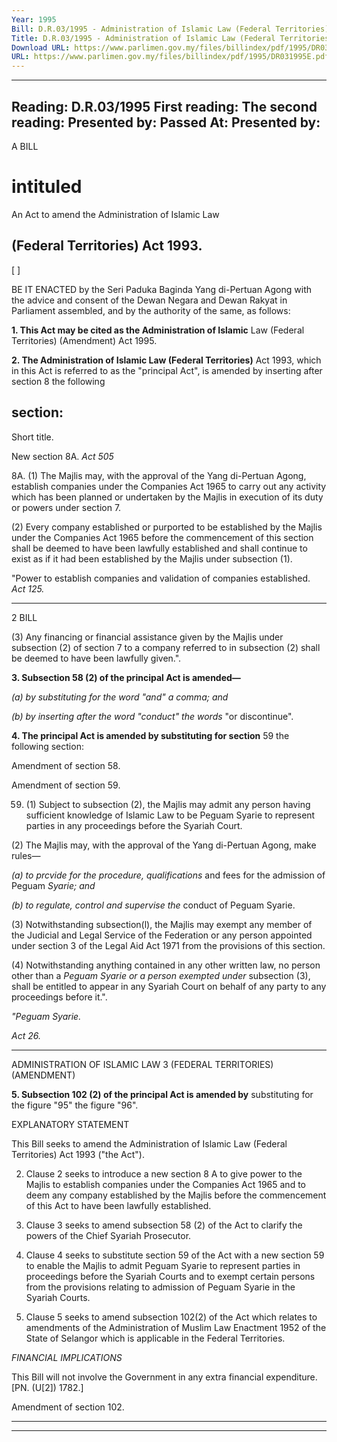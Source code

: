 ```yaml
---
Year: 1995
Bill: D.R.03/1995 - Administration of Islamic Law (Federal Territories) (Amendment) Bill 1995 (Passed)
Title: D.R.03/1995 - Administration of Islamic Law (Federal Territories) (Amendment) Bill 1995 (Passed)
Download URL: https://www.parlimen.gov.my/files/billindex/pdf/1995/DR031995E.pdf
URL: https://www.parlimen.gov.my/files/billindex/pdf/1995/DR031995E.pdf
---
```

---
Reading:
D.R.03/1995
First reading:
The second reading:
Presented by:
Passed At:
Presented by:
---

A BILL

# intituled

An Act to amend the Administration of Islamic Law
## (Federal Territories) Act 1993.

 [ ]

BE IT ENACTED by the Seri Paduka Baginda Yang
di-Pertuan Agong with the advice and consent of the
Dewan Negara and Dewan Rakyat in Parliament assembled,
and by the authority of the same, as follows:

**1. This Act may be cited as the Administration of Islamic**
Law (Federal Territories) (Amendment) Act 1995.

**2. The Administration of Islamic Law (Federal Territories)**
Act 1993, which in this Act is referred to as the "principal
Act", is amended by inserting after section 8 the following
## section:


Short title.

New section
8A.
_Act_ _505_


8A. (1) The Majlis may, with the approval of
the Yang di-Pertuan Agong, establish companies
under the Companies Act 1965 to carry out any
activity which has been planned or undertaken
by the Majlis in execution of its duty or powers
under section 7.

(2) Every company established or purported
to be established by the Majlis under the Companies
Act 1965 before the commencement of this section
shall be deemed to have been lawfully established
and shall continue to exist as if it had been
established by the Majlis under subsection (1).


"Power to
establish
companies
and
validation
of companies
established.
_Act 125._


-----

2 BILL

(3) Any financing or financial assistance given
by the Majlis under subsection (2) of section 7 to
a company referred to in subsection (2) shall be
deemed to have been lawfully given.".

**3. Subsection 58 (2) of the principal Act is amended—**

_(a) by substituting for the word "and" a comma; and_

_(b) by inserting after the word "conduct" the words_
"or discontinue".

**4. The principal Act is amended by substituting for section**
59 the following section:


Amendment
of section 58.

Amendment
of section 59.


59. (1) Subject to subsection (2), the Majlis
may admit any person having sufficient knowledge
of Islamic Law to be Peguam Syarie to represent
parties in any proceedings before the Syariah
Court.

(2) The Majlis may, with the approval of the
Yang di-Pertuan Agong, make rules—

_(a) to prcvide for the procedure, qualifications_
and fees for the admission of Peguam
_Syarie; and_

_(b) to regulate, control and supervise the_
conduct of Peguam Syarie.

(3) Notwithstanding subsection(l), the Majlis
may exempt any member of the Judicial and
Legal Service of the Federation or any person
appointed under section 3 of the Legal Aid Act
1971 from the provisions of this section.

(4) Notwithstanding anything contained in
any other written law, no person other than a
_Peguam Syarie or a person exempted under_
subsection (3), shall be entitled to appear in any
Syariah Court on behalf of any party to any
proceedings before it.".


_"Peguam_
_Syarie._

_Act 26._


-----

ADMINISTRATION OF ISLAMIC LAW 3
(FEDERAL TERRITORIES) (AMENDMENT)

**5. Subsection 102 (2) of the principal Act is amended by**
substituting for the figure "95" the figure "96".

EXPLANATORY STATEMENT

This Bill seeks to amend the Administration of Islamic Law (Federal
Territories) Act 1993 ("the Act").

2. Clause 2 seeks to introduce a new section 8 A to give power to the
Majlis to establish companies under the Companies Act 1965 and to
deem any company established by the Majlis before the commencement
of this Act to have been lawfully established.

3. Clause 3 seeks to amend subsection 58 (2) of the Act to clarify the
powers of the Chief Syariah Prosecutor.

4. Clause 4 seeks to substitute section 59 of the Act with a new
section 59 to enable the Majlis to admit Peguam Syarie to represent
parties in proceedings before the Syariah Courts and to exempt certain
persons from the provisions relating to admission of Peguam Syarie
in the Syariah Courts.

5. Clause 5 seeks to amend subsection 102(2) of the Act which
relates to amendments of the Administration of Muslim Law Enactment
1952 of the State of Selangor which is applicable in the Federal
Territories.

_FINANCIAL_ _IMPLICATIONS_

This Bill will not involve the Government in any extra financial
expenditure. [PN. (U[2]) 1782.]


Amendment
of section
102.


-----

-----

